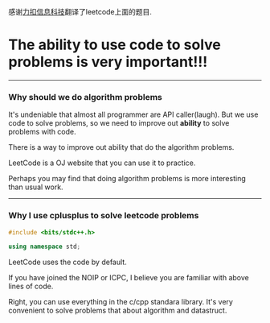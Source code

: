 
感谢[力扣信息科技](https://leetcode-cn.com/)翻译了leetcode上面的题目.

# The ability to use code to solve problems is very important!!!

-----------------------------------------------------------

### Why should we do algorithm problems

It's undeniable that almost all programmer are API caller(laugh). 
But we use code to solve problems, so we need to improve out **ability** to solve problems with code.

There is a way to improve out ability that do the algorithm problems.

LeetCode is a OJ website that you can use it to practice.

Perhaps you may find that doing algorithm problems is more interesting than usual work.

------------------------------------------------------------

### Why I use cplusplus to solve leetcode problems

```cpp
#include <bits/stdc++.h>

using namespace std;
```

LeetCode uses the code by default.

If you have joined the NOIP or ICPC, I believe you are familiar with above lines of code.

Right, you can use everything in the c/cpp standara library. 
It's very convenient to solve problems that about algorithm and datastruct.

